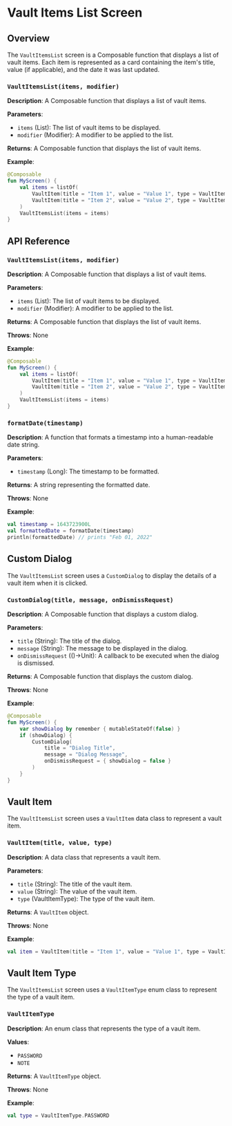 Vault Items List Screen
=======================

Overview
--------

The `VaultItemsList` screen is a Composable function that displays a list of vault items. Each item is represented as a card containing the item's title, value (if applicable), and the date it was last updated.

### `VaultItemsList(items, modifier)`

**Description**: A Composable function that displays a list of vault items.

**Parameters**:
- `items` (List<VaultItem>): The list of vault items to be displayed.
- `modifier` (Modifier): A modifier to be applied to the list.

**Returns**: A Composable function that displays the list of vault items.

**Example**:
```kotlin
@Composable
fun MyScreen() {
    val items = listOf(
        VaultItem(title = "Item 1", value = "Value 1", type = VaultItemType.PASSWORD),
        VaultItem(title = "Item 2", value = "Value 2", type = VaultItemType.NOTE)
    )
    VaultItemsList(items = items)
}
```

API Reference
-------------

### `VaultItemsList(items, modifier)`

**Description**: A Composable function that displays a list of vault items.

**Parameters**:
- `items` (List<VaultItem>): The list of vault items to be displayed.
- `modifier` (Modifier): A modifier to be applied to the list.

**Returns**: A Composable function that displays the list of vault items.

**Throws**: None

**Example**:
```kotlin
@Composable
fun MyScreen() {
    val items = listOf(
        VaultItem(title = "Item 1", value = "Value 1", type = VaultItemType.PASSWORD),
        VaultItem(title = "Item 2", value = "Value 2", type = VaultItemType.NOTE)
    )
    VaultItemsList(items = items)
}
```

### `formatDate(timestamp)`

**Description**: A function that formats a timestamp into a human-readable date string.

**Parameters**:
- `timestamp` (Long): The timestamp to be formatted.

**Returns**: A string representing the formatted date.

**Throws**: None

**Example**:
```kotlin
val timestamp = 1643723900L
val formattedDate = formatDate(timestamp)
println(formattedDate) // prints "Feb 01, 2022"
```

Custom Dialog
-------------

The `VaultItemsList` screen uses a `CustomDialog` to display the details of a vault item when it is clicked.

### `CustomDialog(title, message, onDismissRequest)`

**Description**: A Composable function that displays a custom dialog.

**Parameters**:
- `title` (String): The title of the dialog.
- `message` (String): The message to be displayed in the dialog.
- `onDismissRequest` (()->Unit): A callback to be executed when the dialog is dismissed.

**Returns**: A Composable function that displays the custom dialog.

**Throws**: None

**Example**:
```kotlin
@Composable
fun MyScreen() {
    var showDialog by remember { mutableStateOf(false) }
    if (showDialog) {
        CustomDialog(
            title = "Dialog Title",
            message = "Dialog Message",
            onDismissRequest = { showDialog = false }
        )
    }
}
```

Vault Item
----------

The `VaultItemsList` screen uses a `VaultItem` data class to represent a vault item.

### `VaultItem(title, value, type)`

**Description**: A data class that represents a vault item.

**Parameters**:
- `title` (String): The title of the vault item.
- `value` (String): The value of the vault item.
- `type` (VaultItemType): The type of the vault item.

**Returns**: A `VaultItem` object.

**Throws**: None

**Example**:
```kotlin
val item = VaultItem(title = "Item 1", value = "Value 1", type = VaultItemType.PASSWORD)
```

Vault Item Type
----------------

The `VaultItemsList` screen uses a `VaultItemType` enum class to represent the type of a vault item.

### `VaultItemType`

**Description**: An enum class that represents the type of a vault item.

**Values**:
- `PASSWORD`
- `NOTE`

**Returns**: A `VaultItemType` object.

**Throws**: None

**Example**:
```kotlin
val type = VaultItemType.PASSWORD
```